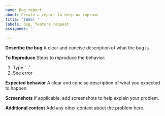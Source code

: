 ```yaml
---
name: Bug report
about: Create a report to help us improve
title: "[BUG] "
labels: bug, feature request
assignees: ''

---
```


**Describe the bug**
A clear and concise description of what the bug is.

**To Reproduce**
Steps to reproduce the behavior:
1. Type '...'
2. See error

**Expected behavior**
A clear and concise description of what you expected to happen.

**Screenshots**
If applicable, add screenshots to help explain your problem.

**Additional context**
Add any other context about the problem here.
